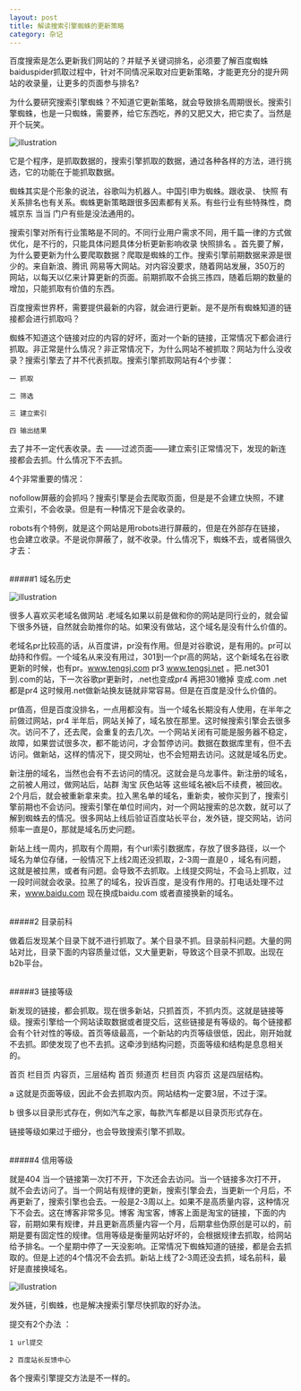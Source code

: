 ```yaml
---
layout: post
title: 解读搜索引擎蜘蛛的更新策略
category: 杂记
---
```




百度搜索是怎么更新我们网站的？并赋予关键词排名，必须要了解百度蜘蛛baiduspider抓取过程中，针对不同情况采取对应更新策略，才能更充分的提升网站的收录量，让更多的页面参与排名?

为什么要研究搜索引擎蜘蛛？不知道它更新策略，就会导致排名周期很长。搜索引擎蜘蛛，也是一只蜘蛛，需要养，给它东西吃，养的又肥又大，把它卖了。当然是开个玩笑。

![illustration](/assets/img/posts/18.jpg "361格")


它是个程序，是抓取数据的，搜索引擎抓取的数据，通过各种各样的方法，进行挑选，它的功能在于能抓取数据。

蜘蛛其实是个形象的说法，谷歌叫为机器人。中国引申为蜘蛛。跟收录、 快照 有关系排名也有关系。蜘蛛更新策略跟很多因素都有关系。有些行业有些特殊性，商城京东 当当 门户有些是没法通用的。

搜索引擎对所有行业策略是不同的。不同行业用户需求不同，用千篇一律的方式做优化，是不行的，只能具体问题具体分析更新影响收录 快照排名 。首先要了解，为什么要更新为什么要爬取数据？爬取是蜘蛛的工作。搜索引擎前期数据来源是很少的。来自新浪、腾讯 网易等大网站。对内容没要求，随着网站发展，350万的网站，以每天以亿来计算更新的页面。前期抓取不会挑三拣四，随着后期的数量的增加，只能抓取有价值的东西。

百度搜索世界杯，需要提供最新的内容，就会进行更新。是不是所有蜘蛛知道的链接都会进行抓取吗？

蜘蛛不知道这个链接对应的内容的好坏，面对一个新的链接，正常情况下都会进行抓取。非正常是什么情况？非正常情况下，为什么网站不被抓取？网站为什么没收录？搜索引擎去了并不代表抓取。搜索引擎抓取网站有4个步骤：

    一 抓取

    二 筛选

    三 建立索引 

    四 输出结果

去了并不一定代表收录。去 ——过滤页面——建立索引正常情况下，发现的新连接都会去抓。什么情况下不去抓。

4个非常重要的情况：

nofollow屏蔽的会抓吗？搜索引擎是会去爬取页面，但是是不会建立快照，不建立索引，不会收录。但是有一种情况下是会收录的。

robots有个特例，就是这个网站是用robots进行屏蔽的，但是在外部存在链接，也会建立收录。不是说你屏蔽了，就不收录。什么情况下，蜘蛛不去，或者隔很久才去：

<br />
#####1 域名历史
<br />

![illustration](/assets/img/posts/19.jpg "361格")

很多人喜欢买老域名做网站 .老域名如果以前是做和你的网站是同行业的，就会留下很多外链，自然就会助推你的站。如果没有做站，这个域名是没有什么价值的。

老域名pr比较高的话，从百度讲，pr没有作用。但是对谷歌说，是有用的。pr可以劫持和作假。一个域名从来没有用过，301到一个pr高的网站，这个新域名在谷歌更新的时候，也有pr。www.tengsj.com pr3 www.tengsj.net 。把.net301到.com的站，下一次谷歌pr更新时，.net也变成pr4 再把301撤掉 变成.com .net都是pr4 这时候用.net做新站换友链就非常容易。但是在百度是没什么价值的。

pr值高，但是百度没排名，一点用都没有。当一个域名长期没有人使用，在半年之前做过网站，pr4 半年后，网站关掉了，域名放在那里。这时候搜索引擎会去很多次。访问不了，还去爬，会重复的去几次。一个网站关闭有可能是服务器不稳定，故障，如果尝试很多次，都不能访问，才会暂停访问。数据在数据库里有，但不去访问。做新站，这样的情况下，提交网址，也不会短期去访问。这就是域名历史。

新注册的域名，当然也会有不去访问的情况。这就会是乌龙事件。新注册的域名，之前被人用过，做网站后，站群 淘宝 灰色站等 这些域名被k后不续费，被回收。2个月后，就会被重新拿来卖。拉入黑名单的域名，重新卖，被你买到了，搜索引擎前期也不会访问。搜索引擎在单位时间内，对一个网站搜索的总次数，就可以了解到蜘蛛去的情况。很多网站上线后验证百度站长平台，发外链，提交网站，访问频率一直是0，那就是域名历史问题。

新站上线一周内，抓取有个周期，有个url索引数据库，存放了很多路径，以一个域名为单位存储，一般情况下上线2周还没抓取，2-3周一直是0 ，域名有问题，这就是被拉黑，或者有问题。会导致不去抓取。上线提交网址，不会马上抓取，过一段时间就会收录。拉黑了的域名，投诉百度，是没有作用的。打电话处理不过来，www.baidu.com 现在换成baidu.com 或者直接换新的域名。

<br />
#####2 目录前科
<br />

做着后发现某个目录下就不进行抓取了。某个目录不抓。目录前科问题。大量的网站对比，目录下面的内容质量过低，又大量更新，导致这个目录不抓取。出现在b2b平台。

<br />
#####3 链接等级
<br />

新发现的链接，都会抓取。现在很多新站，只抓首页，不抓内页。这就是链接等级。搜索引擎给一个网站读取数据或者提交后，这些链接是有等级的。每个链接都会有个针对性的等级。首页等级最高，一个新站的内页等级很低，因此，刚开始就不去抓。即使发现了也不去抓。这牵涉到结构问题，页面等级和结构是息息相关的。

首页 栏目页 内容页，三层结构 首页 频道页 栏目页 内容页 这是四层结构。

a 这就是页面等级，因此不会去抓取内页。网站结构一定要3层，不过于深。

b 很多以目录形式存在，例如汽车之家，每款汽车都是以目录页形式存在。

链接等级如果过于细分，也会导致搜索引擎不抓取。

<br />
#####4 信用等级
<br />

就是404 当一个链接第一次打不开，下次还会去访问。当一个链接多次打不开，就不会去访问了。当一个网站有规律的更新，搜索引擎会去，当更新一个月后，不再更新了，搜索引擎也会去。一般是2-3周以上。如果不是高质量内容，这种情况下不会去。这在博客非常多见。博客 淘宝客，博客上面是淘宝的链接，下面的内容，前期如果有规律，并且更新高质量内容一个月，后期拿些伪原创是可以的，前期是要有固定性的规律。信用等级是衡量网站好坏的，会根据规律去抓取，给网站给予排名。一个星期中停了一天没影响。正常情况下蜘蛛知道的链接，都是会去抓取的。但是上述的4个情况不会去抓。新站上线了2-3周还没去抓，域名前科，最好是直接换域名。

![illustration](/assets/img/posts/13.jpg "361格")

发外链，引蜘蛛，也是解决搜索引擎尽快抓取的好办法。

提交有2个办法 ：

    1 url提交

    2 百度站长反馈中心

各个搜索引擎提交方法是不一样的。

